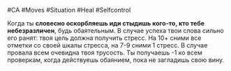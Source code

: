 #CA #Moves #Situation #Heal #Selfcontrol 

Когда ты **словесно оскорбляешь иди стыдишь кого-то, кто тебе небезразличен**, будь обаятельным. В случае успеха твои слова сильно его ранят: твоя цель должна получить стресс. На 10+ сними все отметки со своей шкалы стресса, на 7-9 сними 1 стресс. В случае провала всем очевидна твоя трусость. Ты получаешь -1 ко всем проверкам, когда действуешь обаянием, пока не загладишь свою вину.